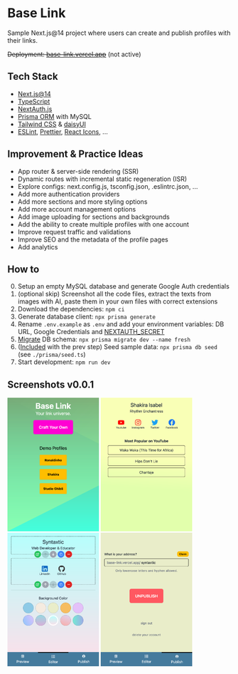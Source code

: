 # Base Link

Sample Next.js@14 project where users can create and publish profiles with their links.

~~Deployment: [base-link.vercel.app](https://base-link.vercel.app/)~~ (not active)

## Tech Stack

- [Next.js@14](https://nextjs.org/)
- [TypeScript](https://www.typescriptlang.org/)
- [NextAuth.js](https://next-auth.js.org/)
- [Prisma ORM](https://www.prisma.io/) with MySQL
- [Tailwind CSS](https://tailwindcss.com/) & [daisyUI](https://daisyui.com/)
- [ESLint](https://eslint.org/), [Prettier](https://prettier.io/), [React Icons](https://www.npmjs.com/package/react-icons), ...

## Improvement & Practice Ideas

- App router & server-side rendering (SSR)
- Dynamic routes with incremental static regeneration (ISR)
- Explore configs: next.config.js, tsconfig.json, .eslintrc.json, ...
- Add more authentication providers
- Add more sections and more styling options
- Add more account management options
- Add image uploading for sections and backgrounds
- Add the ability to create multiple profiles with one account
- Improve request traffic and validations
- Improve SEO and the metadata of the profile pages
- Add analytics

## How to

0. Setup an empty MySQL database and generate Google Auth credentials
1. (optional skip) Screenshot all the code files, extract the texts from images with AI, paste them in your own files with correct extensions
2. Download the dependencies: `npm ci`
3. Generate database client: `npx prisma generate`
4. Rename `.env.example` as `.env` and add your environment variables: DB URL, Google Credentials and [NEXTAUTH_SECRET](https://next-auth.js.org/configuration/options#nextauth_secret)
5. [Migrate](https://www.prisma.io/docs/orm/prisma-migrate/getting-started) DB schema: `npx prisma migrate dev --name fresh`
6. ([Included](https://www.prisma.io/docs/orm/prisma-migrate/workflows/seeding#integrated-seeding-with-prisma-migrate) with the prev step) Seed sample data: `npx prisma db seed` (see `./prisma/seed.ts`)
7. Start development: `npm run dev`

## Screenshots v0.0.1

<img src="./.github/screenshots/home.png" width="206" height="300"> <img src="./.github/screenshots/demo.png" width="206" height="300">  
<img src="./.github/screenshots/editor.png" width="206" height="300"> <img src="./.github/screenshots/publish.png" width="206" height="300">
